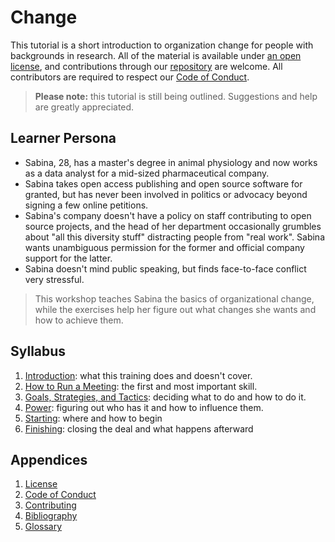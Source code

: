 # Change

This tutorial is a short introduction to organization change
for people with backgrounds in research.
All of the material is available under [an open license](./LICENSE.md),
and contributions through our [repository][repo] are welcome.
All contributors are required to respect our [Code of Conduct](./CODE_OF_CONDUCT.md).

> **Please note:** this tutorial is still being outlined.
> Suggestions and help are greatly appreciated.

## Learner Persona

-   Sabina, 28, has a master's degree in animal physiology
    and now works as a data analyst for a mid-sized pharmaceutical company.
-   Sabina takes open access publishing and open source software for granted,
    but has never been involved in politics or advocacy beyond signing a few online petitions.
-   Sabina's company doesn't have a policy on staff contributing to open source projects,
    and the head of her department occasionally grumbles about "all this diversity stuff" distracting people from "real work".
    Sabina wants unambiguous permission for the former and official company support for the latter.
-   Sabina doesn't mind public speaking,
    but finds face-to-face conflict very stressful.

> This workshop teaches Sabina the basics of organizational change,
> while the exercises help her figure out what changes she wants
> and how to achieve them.

## Syllabus

<div class="chapters" markdown="1">

1.  [Introduction](./01_intro/index.md): what this training does and doesn't cover.
1.  [How to Run a Meeting](./02_meeting/index.md): the first and most important skill.
1.  [Goals, Strategies, and Tactics](./03_gst/index.md): deciding what to do and how to do it.
1.  [Power](./04_power/index.md): figuring out who has it and how to influence them.
1.  [Starting](./05_start/index.md): where and how to begin
1.  [Finishing](./06_finish/index.md): closing the deal and what happens afterward

</div>

##  Appendices

<div class="appendices" markdown="1">

1.  [License](./LICENSE.md)
1.  [Code of Conduct](./CODE_OF_CONDUCT.md)
1.  [Contributing](./CONTRIBUTING.md)
1.  [Bibliography](./bibliography.md)
1.  [Glossary](./glossary.md)

</div>

[email]: mailto:gvwilson@third-bit.com
[repo]: https://github.com/gvwilson/change
